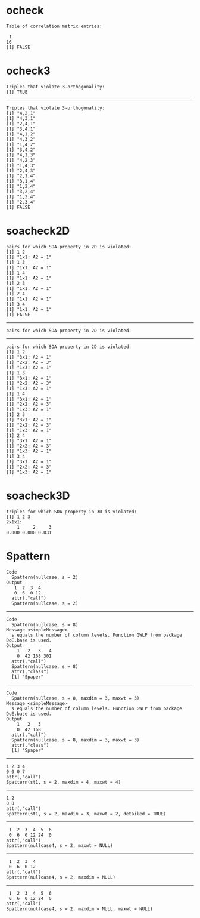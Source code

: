 # ocheck

    Table of correlation matrix entries:
    
     1 
    16 
    [1] FALSE

# ocheck3

    Triples that violate 3-orthogonality:
    [1] TRUE

---

    Triples that violate 3-orthogonality:
    [1] "4,2,1"
    [1] "4,3,1"
    [1] "2,4,1"
    [1] "3,4,1"
    [1] "4,1,2"
    [1] "4,3,2"
    [1] "1,4,2"
    [1] "3,4,2"
    [1] "4,1,3"
    [1] "4,2,3"
    [1] "1,4,3"
    [1] "2,4,3"
    [1] "2,1,4"
    [1] "3,1,4"
    [1] "1,2,4"
    [1] "3,2,4"
    [1] "1,3,4"
    [1] "2,3,4"
    [1] FALSE

# soacheck2D

    pairs for which SOA property in 2D is violated:
    [1] 1 2
    [1] "1x1: A2 = 1"
    [1] 1 3
    [1] "1x1: A2 = 1"
    [1] 1 4
    [1] "1x1: A2 = 1"
    [1] 2 3
    [1] "1x1: A2 = 1"
    [1] 2 4
    [1] "1x1: A2 = 1"
    [1] 3 4
    [1] "1x1: A2 = 1"
    [1] FALSE

---

    pairs for which SOA property in 2D is violated:

---

    pairs for which SOA property in 2D is violated:
    [1] 1 2
    [1] "3x1: A2 = 1"
    [1] "2x2: A2 = 3"
    [1] "1x3: A2 = 1"
    [1] 1 3
    [1] "3x1: A2 = 1"
    [1] "2x2: A2 = 3"
    [1] "1x3: A2 = 1"
    [1] 1 4
    [1] "3x1: A2 = 1"
    [1] "2x2: A2 = 3"
    [1] "1x3: A2 = 1"
    [1] 2 3
    [1] "3x1: A2 = 1"
    [1] "2x2: A2 = 3"
    [1] "1x3: A2 = 1"
    [1] 2 4
    [1] "3x1: A2 = 1"
    [1] "2x2: A2 = 3"
    [1] "1x3: A2 = 1"
    [1] 3 4
    [1] "3x1: A2 = 1"
    [1] "2x2: A2 = 3"
    [1] "1x3: A2 = 1"

# soacheck3D

    triples for which SOA property in 3D is violated:
    [1] 1 2 3
    2x1x1:
        1     2     3 
    0.000 0.000 0.031 

# Spattern

    Code
      Spattern(nullcase, s = 2)
    Output
       1  2  3  4 
       0  6  0 12 
      attr(,"call")
      Spattern(nullcase, s = 2)

---

    Code
      Spattern(nullcase, s = 8)
    Message <simpleMessage>
      s equals the number of column levels. Function GWLP from package DoE.base is used.
    Output
        1   2   3   4 
        0  42 168 301 
      attr(,"call")
      Spattern(nullcase, s = 8)
      attr(,"class")
      [1] "Spaper"

---

    Code
      Spattern(nullcase, s = 8, maxdim = 3, maxwt = 3)
    Message <simpleMessage>
      s equals the number of column levels. Function GWLP from package DoE.base is used.
    Output
        1   2   3 
        0  42 168 
      attr(,"call")
      Spattern(nullcase, s = 8, maxdim = 3, maxwt = 3)
      attr(,"class")
      [1] "Spaper"

---

    1 2 3 4 
    0 0 0 7 
    attr(,"call")
    Spattern(st1, s = 2, maxdim = 4, maxwt = 4)

---

    1 2 
    0 0 
    attr(,"call")
    Spattern(st1, s = 2, maxdim = 3, maxwt = 2, detailed = TRUE)

---

     1  2  3  4  5  6 
     0  6  0 12 24  0 
    attr(,"call")
    Spattern(nullcase4, s = 2, maxwt = NULL)

---

     1  2  3  4 
     0  6  0 12 
    attr(,"call")
    Spattern(nullcase4, s = 2, maxdim = NULL)

---

     1  2  3  4  5  6 
     0  6  0 12 24  0 
    attr(,"call")
    Spattern(nullcase4, s = 2, maxdim = NULL, maxwt = NULL)

